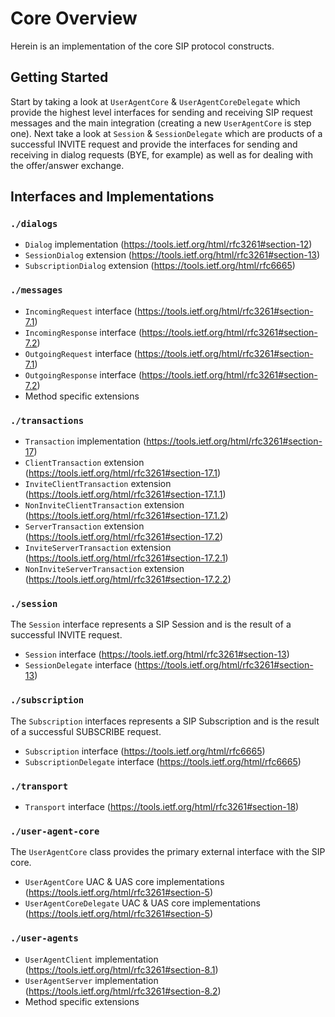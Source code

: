 # Core Overview

Herein is an implementation of the core SIP protocol constructs.

## Getting Started

Start by taking a look at `UserAgentCore` & `UserAgentCoreDelegate` which provide the highest level interfaces for sending and receiving SIP request messages and the main integration (creating a new `UserAgentCore` is step one). Next take a look at `Session` & `SessionDelegate` which are products of a successful INVITE request and provide the interfaces for sending and receiving in dialog requests (BYE, for example) as well as for dealing with the offer/answer exchange.

## Interfaces and Implementations

### `./dialogs`
- `Dialog` implementation (https://tools.ietf.org/html/rfc3261#section-12)
- `SessionDialog` extension (https://tools.ietf.org/html/rfc3261#section-13)
- `SubscriptionDialog` extension (https://tools.ietf.org/html/rfc6665)

### `./messages`
- `IncomingRequest` interface (https://tools.ietf.org/html/rfc3261#section-7.1)
- `IncomingResponse` interface (https://tools.ietf.org/html/rfc3261#section-7.2)
- `OutgoingRequest` interface (https://tools.ietf.org/html/rfc3261#section-7.1)
- `OutgoingResponse` interface (https://tools.ietf.org/html/rfc3261#section-7.2)
- Method specific extensions 

### `./transactions`
- `Transaction` implementation (https://tools.ietf.org/html/rfc3261#section-17)
- `ClientTransaction` extension (https://tools.ietf.org/html/rfc3261#section-17.1)
- `InviteClientTransaction` extension (https://tools.ietf.org/html/rfc3261#section-17.1.1)
- `NonInviteClientTransaction` extension (https://tools.ietf.org/html/rfc3261#section-17.1.2)
- `ServerTransaction` extension (https://tools.ietf.org/html/rfc3261#section-17.2)
- `InviteServerTransaction` extension (https://tools.ietf.org/html/rfc3261#section-17.2.1)
- `NonInviteServerTransaction` extension (https://tools.ietf.org/html/rfc3261#section-17.2.2)

### `./session`
The `Session` interface represents a SIP Session and is the result of a successful INVITE request.
- `Session` interface (https://tools.ietf.org/html/rfc3261#section-13)
- `SessionDelegate` interface (https://tools.ietf.org/html/rfc3261#section-13)

### `./subscription`
The `Subscription` interfaces represents a SIP Subscription and is the result of a successful SUBSCRIBE request.
- `Subscription` interface (https://tools.ietf.org/html/rfc6665)
- `SubscriptionDelegate` interface (https://tools.ietf.org/html/rfc6665)

### `./transport`
- `Transport` interface (https://tools.ietf.org/html/rfc3261#section-18)

### `./user-agent-core`
The `UserAgentCore` class provides the primary external interface with the SIP core.

- `UserAgentCore` UAC & UAS core implementations (https://tools.ietf.org/html/rfc3261#section-5)
- `UserAgentCoreDelegate` UAC & UAS core implementations (https://tools.ietf.org/html/rfc3261#section-5)

### `./user-agents`
- `UserAgentClient` implementation (https://tools.ietf.org/html/rfc3261#section-8.1)
- `UserAgentServer` implementation (https://tools.ietf.org/html/rfc3261#section-8.2)
- Method specific extensions 

